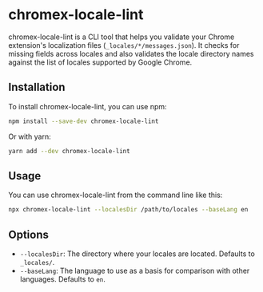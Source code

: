 # chromex-locale-lint

chromex-locale-lint is a CLI tool that helps you validate your Chrome extension's localization files (`_locales/*/messages.json`). It checks for missing fields across locales and also validates the locale directory names against the list of locales supported by Google Chrome.

## Installation

To install chromex-locale-lint, you can use npm:

```sh
npm install --save-dev chromex-locale-lint
```

Or with yarn:

```sh
yarn add --dev chromex-locale-lint
```

## Usage

You can use chromex-locale-lint from the command line like this:

```sh
npx chromex-locale-lint --localesDir /path/to/locales --baseLang en
```


## Options

* `--localesDir`: The directory where your locales are located. Defaults to `_locales/`.
* `--baseLang`: The language to use as a basis for comparison with other languages. Defaults to `en`.
